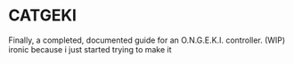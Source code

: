 # CATGEKI
Finally, a completed, documented guide for an O.N.G.E.K.I. controller. (WIP)
ironic because i just started trying to make it


